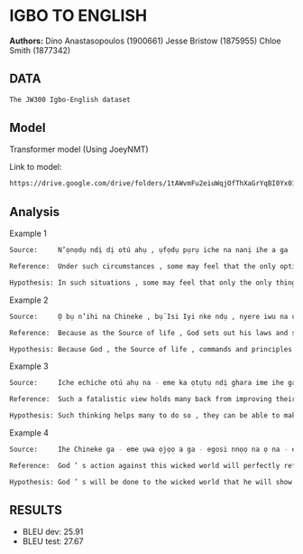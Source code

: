 # IGBO TO ENGLISH
**Authors:**
Dino Anastasopoulos (1900661)
Jesse Bristow (1875955)
Chloe Smith (1877342)

## DATA
```sh
The JW300 Igbo-English dataset
```

## Model

Transformer model (Using JoeyNMT)

Link  to model:

```sh
https://drive.google.com/drive/folders/1tAWvmFu2eiuWqjOfThXaGrYqBI0Yx01U?usp=sharing
```

## Analysis
Example 1
```sh
Source:     N’ọnọdụ ndị dị otú ahụ , ụfọdụ pụrụ iche na nanị ihe a ga - eme bụ ịgba alụkwaghịm . — Ilu 13 : 12 .

Reference:  Under such circumstances , some may feel that the only option is divorce. — Proverbs 13 : 12 .

Hypothesis: In such situations , some may feel that only the only thing will be divorc. — Proverbs 13 : 12 .
```

Example 2
```sh
Source:     Ọ bụ n’ihi na Chineke , bụ́ Isi Iyi nke ndụ , nyere iwu na ụkpụrụ ndị dị na Baịbụl “ maka ọdịmma [ anyị ] , ” ma ọ bụkwanụ “ ka o wee dịrị [ anyị ] mma . ” — Diuterọnọmi 10 : 13 ; Bible Nsọ nke Union Version .

Reference:  Because as the Source of life , God sets out his laws and standards in the Bible “ for [ our ] good , ” or “ for [ our ] own well-being . ” — Deuteronomy 10 : 13 ; New Revised Standard Version .

Hypothesis: Because God , the Source of life , commands and principles that are “ for [ our ] good ” or “ to be good . ” — Deuteronomy 10 : 13 ; The Bible Version .
```

Example 3
```sh
Source:     Iche echiche otú ahụ na - eme ka ọtụtụ ndị ghara ime ihe ga - enyere ha aka ka ahụ́ sie ha ike , ha enwee ike na - eme ihe dịịrị ha ná ndụ .

Reference:  Such a fatalistic view holds many back from improving their health and leading a more productive life .

Hypothesis: Such thinking helps many to do so , they can be able to make their own life .
```   

Example 4
```sh
Source:     Ihe Chineke ga - eme ụwa ọjọọ a ga - egosi nnọọ na ọ na - ekpe ikpe ziri ezi nakwa na ọ hụrụ ndị mmadụ n’anya . — Ọma 92 : 7 ; Ilu 2 : 21 , 22 .

Reference:  God ’ s action against this wicked world will perfectly reflect both his justice and his love. — Ps . 92 : 7 ; Prov . 2 : 21 , 22 .

Hypothesis: God ’ s will be done to the wicked world that he will show that he is justice and that he loves people . — Ps . 92 : 7 ; Proverbs 2 : 21 , 22 .
```

## RESULTS
- BLEU dev: 25.91
- BLEU test: 27.67

